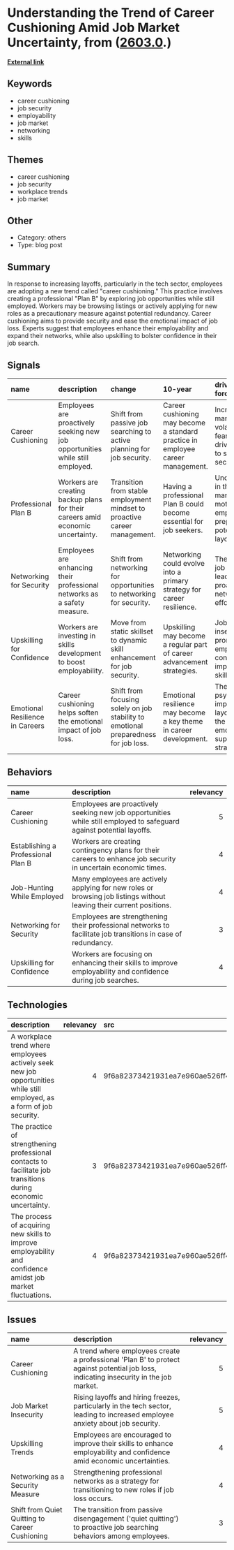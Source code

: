 # __Understanding the Trend of Career Cushioning Amid Job Market Uncertainty__, from ([2603.0](https://kghosh.substack.com/p/2603.0).)

__[External link](https://www.businessinsider.com/career-cushioning-recession-layoffs-protect-job-2022-12?r=US&IR=T)__



## Keywords

* career cushioning
* job security
* employability
* job market
* networking
* skills

## Themes

* career cushioning
* job security
* workplace trends
* job market

## Other

* Category: others
* Type: blog post

## Summary

In response to increasing layoffs, particularly in the tech sector, employees are adopting a new trend called "career cushioning." This practice involves creating a professional "Plan B" by exploring job opportunities while still employed. Workers may be browsing listings or actively applying for new roles as a precautionary measure against potential redundancy. Career cushioning aims to provide security and ease the emotional impact of job loss. Experts suggest that employees enhance their employability and expand their networks, while also upskilling to bolster confidence in their job search.

## Signals

| name                            | description                                                                    | change                                                                              | 10-year                                                                         | driving-force                                                                         |   relevancy |
|:--------------------------------|:-------------------------------------------------------------------------------|:------------------------------------------------------------------------------------|:--------------------------------------------------------------------------------|:--------------------------------------------------------------------------------------|------------:|
| Career Cushioning               | Employees are proactively seeking new job opportunities while still employed.  | Shift from passive job searching to active planning for job security.               | Career cushioning may become a standard practice in employee career management. | Increased job market volatility and fear of layoffs drive workers to seek security.   |           4 |
| Professional Plan B             | Workers are creating backup plans for their careers amid economic uncertainty. | Transition from stable employment mindset to proactive career management.           | Having a professional Plan B could become essential for job seekers.            | Uncertainty in the job market motivates employees to prepare for potential layoffs.   |           5 |
| Networking for Security         | Employees are enhancing their professional networks as a safety measure.       | Shift from networking for opportunities to networking for security.                 | Networking could evolve into a primary strategy for career resilience.          | The need for job security leads to more proactive networking efforts.                 |           4 |
| Upskilling for Confidence       | Workers are investing in skills development to boost employability.            | Move from static skillset to dynamic skill enhancement for job security.            | Upskilling may become a regular part of career advancement strategies.          | Job insecurity prompts employees to continuously improve their skills.                |           5 |
| Emotional Resilience in Careers | Career cushioning helps soften the emotional impact of job loss.               | Shift from focusing solely on job stability to emotional preparedness for job loss. | Emotional resilience may become a key theme in career development.              | The psychological impact of layoffs drives the need for emotional support strategies. |           3 |

## Behaviors

| name                               | description                                                                                                          |   relevancy |
|:-----------------------------------|:---------------------------------------------------------------------------------------------------------------------|------------:|
| Career Cushioning                  | Employees are proactively seeking new job opportunities while still employed to safeguard against potential layoffs. |           5 |
| Establishing a Professional Plan B | Workers are creating contingency plans for their careers to enhance job security in uncertain economic times.        |           4 |
| Job-Hunting While Employed         | Many employees are actively applying for new roles or browsing job listings without leaving their current positions. |           4 |
| Networking for Security            | Employees are strengthening their professional networks to facilitate job transitions in case of redundancy.         |           3 |
| Upskilling for Confidence          | Workers are focusing on enhancing their skills to improve employability and confidence during job searches.          |           4 |

## Technologies

| description                                                                                                            |   relevancy | src                              |
|:-----------------------------------------------------------------------------------------------------------------------|------------:|:---------------------------------|
| A workplace trend where employees actively seek new job opportunities while still employed, as a form of job security. |           4 | 9f6a82373421931ea7e960ae526ff457 |
| The practice of strengthening professional contacts to facilitate job transitions during economic uncertainty.         |           3 | 9f6a82373421931ea7e960ae526ff457 |
| The process of acquiring new skills to improve employability and confidence amidst job market fluctuations.            |           4 | 9f6a82373421931ea7e960ae526ff457 |

## Issues

| name                                           | description                                                                                                                            |   relevancy |
|:-----------------------------------------------|:---------------------------------------------------------------------------------------------------------------------------------------|------------:|
| Career Cushioning                              | A trend where employees create a professional 'Plan B' to protect against potential job loss, indicating insecurity in the job market. |           5 |
| Job Market Insecurity                          | Rising layoffs and hiring freezes, particularly in the tech sector, leading to increased employee anxiety about job security.          |           5 |
| Upskilling Trends                              | Employees are encouraged to improve their skills to enhance employability and confidence amid economic uncertainties.                  |           4 |
| Networking as a Security Measure               | Strengthening professional networks as a strategy for transitioning to new roles if job loss occurs.                                   |           4 |
| Shift from Quiet Quitting to Career Cushioning | The transition from passive disengagement ('quiet quitting') to proactive job searching behaviors among employees.                     |           3 |